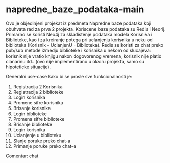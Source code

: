 # napredne_baze_podataka-main

Ovo je objedinjeni projekat iz predmeta Napredne baze podataka koji obuhvata rad za prva 2 projekta. Koriscene baze podataka su Redis i Neo4j. Primarno se koristi Neo4j za skladistenje podataka modela Korisnika i Biblioteke, kao i za kreiranje potega pri uclanjenju korisnika u neku od biblioteka (Korisnik - UclanjenU - Biblioteka). Redis se koristi za chat preko pub/sub metode izmedju biblioteke i korisnika u nekom od slucajeva: korisnik nije vratio knjigu nakon dogovorenog vremena, korisnik nije platio clanarinu itd.. (ovo nije implementirano u okviru projekta, samo su hipoteticke situacije).

Generalni use-case kako bi se prosle sve funkcionalnosti je:
1) Registracija 2 Korisnika
2) Registracija 2 biblioteke
3) Login korisnika
4) Promene sifre korisnika
5) Brisanje korisnika
6) Login biblioteke
7) Promena sifre biblioteke
8) Brisanje biblioteke
9) Login korisnika
10) Uclanjenje u biblioteku
11) Slanje poruke preko chat-a
12) Primanje poruke preko chat-a

Comentar: chat